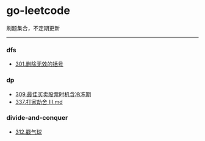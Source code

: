 # go-leetcode

刷题集合，不定期更新


------------

### dfs
- [301.删除无效的括号](https://github.com/MoeYang/go-leetcode/blob/main/dfs/301.删除无效的括号.md "301. 删除无效的括号")

### dp
- [309.最佳买卖股票时机含冷冻期](https://github.com/MoeYang/go-leetcode/blob/main/dp/309.最佳买卖股票时机含冷冻期.md "309. 最佳买卖股票时机含冷冻期")
- [337.打家劫舍 III.md](https://github.com/MoeYang/go-leetcode/blob/main/dp/337.打家劫舍III.md "337.打家劫舍 III.md")

### divide-and-conquer

- [312.戳气球](https://github.com/MoeYang/go-leetcode/blob/main/divide-and-conquer/312.戳气球.md "312.戳气球.md")